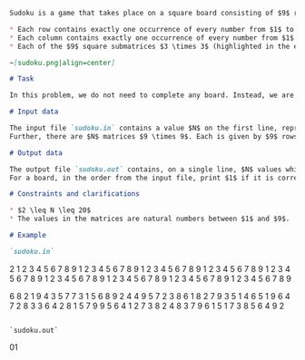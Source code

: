 ```markdown
Sudoku is a game that takes place on a square board consisting of $9$ rows and $9$ columns. Each cell must contain a value between $1$ and $9$. Typically, some of the cell values are given, and we need to fill in the rest so that:

* Each row contains exactly one occurrence of every number from $1$ to $9$.
* Each column contains exactly one occurrence of every number from $1$ to $9$.
* Each of the $9$ square submatrices $3 \times 3$ (highlighted in the example below) contains every number from $1$ to $9$.

~[sudoku.png|align=center]

# Task

In this problem, we do not need to complete any board. Instead, we are given already completed boards and we need to decide if they are correct according to the rules of the game stated above.

# Input data

The input file `sudoku.in` contains a value $N$ on the first line, representing the number of game boards we need to verify.
Further, there are $N$ matrices $9 \times 9$. Each is given by $9$ rows with $9$ values on each, separated by space. There is a blank line between any two matrices.

# Output data

The output file `sudoku.out` contains, on a single line, $N$ values which can be $1$ or $0$ and are not separated by spaces.
For a board, in the order from the input file, print $1$ if it is correctly completed and $0$ otherwise.

# Constraints and clarifications

* $2 \leq N \leq 20$
* The values in the matrices are natural numbers between $1$ and $9$.

# Example

`sudoku.in`
```
2
1 2 3 4 5 6 7 8 9
1 2 3 4 5 6 7 8 9
1 2 3 4 5 6 7 8 9
1 2 3 4 5 6 7 8 9
1 2 3 4 5 6 7 8 9
1 2 3 4 5 6 7 8 9
1 2 3 4 5 6 7 8 9
1 2 3 4 5 6 7 8 9
1 2 3 4 5 6 7 8 9

6 8 2 1 9 4 3 5 7
7 3 1 5 6 8 9 2 4
4 9 5 7 2 3 8 6 1
8 2 7 9 3 5 1 4 6
5 1 9 6 4 7 2 8 3
3 6 4 2 8 1 5 7 9
9 5 6 4 1 2 7 3 8
2 4 8 3 7 9 6 1 5
1 7 3 8 5 6 4 9 2
```

`sudoku.out`
```
01
```
```